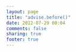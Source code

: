 ```yaml
---
layout: page
title: "advise.before()"
date: 2012-07-29 00:04
comments: false
sharing: true
footer: true
---
```


